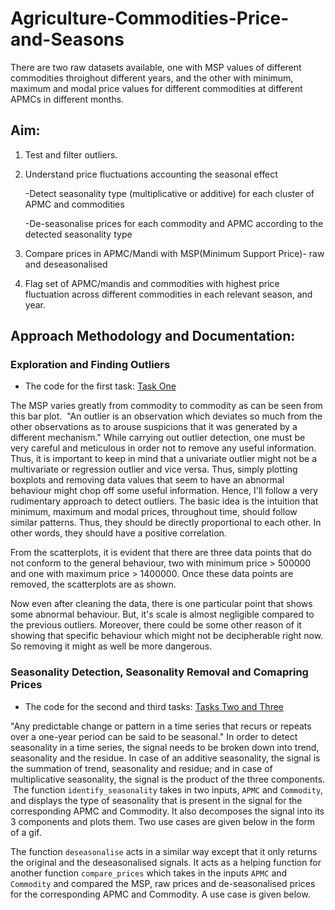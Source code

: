 # Agriculture-Commodities-Price-and-Seasons

There are two raw datasets available, one with MSP values of different commodities throighout different years, and the other with minimum, maximum and modal price values for different commodities at different APMCs in different months.

## Aim:
1. Test and filter outliers.
2. Understand price fluctuations accounting the seasonal effect
    
    -Detect seasonality type (multiplicative or additive) for each cluster of APMC and commodities
    
    -De-seasonalise prices for each commodity and APMC according to the detected seasonality type
3. Compare prices in APMC/Mandi with MSP(Minimum Support Price)- raw and deseasonalised
4. Flag set of APMC/mandis and commodities with highest price fluctuation across different commodities in each relevant season, and year.


## Approach Methodology and Documentation:

### Exploration and Finding Outliers
* The code for the first task: [Task One](https://github.com/itsmepiyush2/Agriculture-Commodities-Price-and-Seasons/blob/master/exploration%20and%20outlier%20detection.ipynb)

The MSP varies greatly from commodity to commodity as can be seen from this bar plot.
<img src="msp.png" class="img-responsive" alt="">
"An outlier is an observation which deviates so much from the other observations as to arouse suspicions that it was generated by a different mechanism."
While carrying out outlier detection, one must be very careful and meticulous in order not to remove any useful information. Thus, it is important to keep in mind that a univariate outlier might not be a multivariate or regression outlier and vice versa. Thus, simply plotting boxplots and removing data values that seem to have an abnormal behaviour might chop off some useful information. Hence, I'll follow a very rudimentary approach to detect outliers.
The basic idea is the intuition that minimum, maximum and modal prices, throughout time, should follow similar patterns. Thus, they should be directly proportional to each other. In other words, they should have a positive correlation.
<img src="scatterplot_before_cleaning.png" class="img-responsive" alt="">

From the scatterplots, it is evident that there are three data points that do not conform to the general behaviour, two with minimum price > 500000 and one with maximum price > 1400000. Once these data points are removed, the scatterplots are as shown.
<img src="scatterplot_after_cleaning.png" class="img-responsive" alt="">

Now even after cleaning the data, there is one particular point that shows some abnormal behaviour. But, it's scale is almost negligible compared to the previous outliers. Moreover, there could be some other reason of it showing that specific behaviour which might not be decipherable right now. So removing it might as well be more dangerous.

### Seasonality Detection, Seasonality Removal and Comapring Prices
* The code for the second and third tasks: [Tasks Two and Three](https://github.com/itsmepiyush2/Agriculture-Commodities-Price-and-Seasons/blob/master/seasonality%20detection%2C%20deseasonalising%20and%20comparing%20prices.ipynb)

"Any predictable change or pattern in a time series that recurs or repeats over a one-year period can be said to be seasonal."
In order to detect seasonality in a time series, the signal needs to be broken down into trend, seasonality and the residue. In case of an additive seasonality, the signal is the summation of trend, seasonality and residue; and in case of multiplicative seasonality, the signal is the product of the three components.
<img src="seasonal_decompose.png" class="img-responsive" alt="">
The function `identify_seasonality` takes in two inputs, `APMC` and `Commodity`, and displays the type of seasonality that is present in the signal for the corresponding APMC and Commodity. It also decomposes the signal into its 3 components and plots them. Two use cases are given below in the form of a gif.
<img src="additive_example.gif" class="img-responsive" alt="">
<img src="multiplicative_example.gif" class="img-responsive" alt="">

The function `deseasonalise` acts in a similar way except that it only returns the original and the deseasonalised signals. It acts as a helping function for another function `compare_prices` which takes in the inputs `APMC` and `Commodity` and compared the MSP, raw prices and de-seasonalised prices for the corresponding APMC and Commodity. A use case is given below.
<img src="compare_prices.gif" class="img-responsive" alt="">


